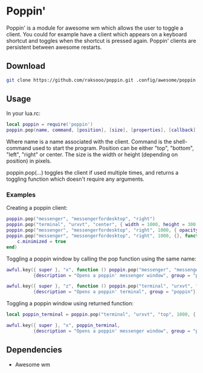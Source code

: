 # Poppin'
Poppin' is a module for awesome wm which allows the user to toggle a client. You could for example have a client which appears on a keyboard shortcut and toggles when the shortcut is pressed again. Poppin' clients are persistent between awesome restarts.

## Download
```sh
git clone https://github.com/raksooo/poppin.git .config/awesome/poppin
```

## Usage
In your lua.rc:
```lua
local poppin = require('poppin')
poppin.pop(name, command, [position], [size], [properties], [callback])
```

Where name is a name associated with the client. Command is the shell-command used to start the program. Position can be either "top", "bottom", "left", "right" or center. The size is the width or height (depending on position) in pixels.

poppin.pop(...) toggles the client if used multiple times, and returns a toggling function which doesn't require any arguments.

### Examples
Creating a poppin client:
```lua
poppin.pop("messenger", "messengerfordesktop", "right")
poppin.pop("terminal", "urxvt", "center", { width = 1000, height = 300 })
poppin.pop("messenger", "messengerfordesktop", "right", 1000, { opacity = 0.9 })
poppin.pop("messenger", "messengerfordesktop", "right", 1000, {}, function (c)
    c.minimized = true
end)
```

Toggling a poppin window by calling the pop function using the same name:
```lua
awful.key({ super }, "x", function () poppin.pop("messenger", "messengerfordesktop", "right", 1000) end,
          {description = "Opens a poppin' messenger window", group = "poppin"}),

awful.key({ super }, "z", function () poppin.pop("terminal", "urxvt", "center", 1000) end,
          {description = "Opens a poppin' terminal", group = "poppin"}),
```

Toggling a poppin window using returned function:
```lua
local poppin_terminal = poppin.pop("terminal", "urxvt", "top", 1000, { border_width = 5 })

awful.key({ super }, "x", poppin_terminal,
          {description = "Opens a poppin' messenger window", group = "poppin"}),
```

## Dependencies
* Awesome wm


